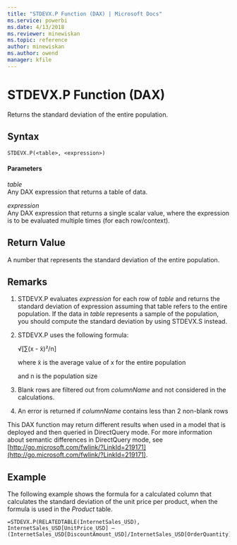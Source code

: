 ```yaml
---
title: "STDEVX.P Function (DAX) | Microsoft Docs"
ms.service: powerbi
ms.date: 4/13/2018
ms.reviewer: minewiskan
ms.topic: reference
author: minewiskan
ms.author: owend
manager: kfile
---
```

# STDEVX.P Function (DAX)
Returns the standard deviation of the entire population.  
  
## Syntax  
  
```  
STDEVX.P(<table>, <expression>)  
```  
  
#### Parameters  
*table*  
Any DAX expression that returns a table of data.  
  
*expression*  
Any DAX expression that returns a single scalar value, where the expression is to be evaluated multiple times (for each row/context).  
  
## Return Value  
A number that represents the standard deviation of the entire population.  
  
## Remarks  
  
1.  STDEVX.P evaluates *expression* for each row of *table* and returns the standard deviation of expression assuming that table refers to the entire population. If the data in *table* represents a sample of the population, you should compute the standard deviation by using STDEVX.S instead.  
  
2.  STDEVX.P uses the following formula:  
  
    √[∑(x - x̃)²/n]  
  
    where x̃ is the average value of x for the entire population  
  
    and n is the population size  
  
3.  Blank rows are filtered out from *columnName* and not considered in the calculations.  
  
4.  An error is returned if *columnName* contains less than 2 non-blank rows  
  
This DAX function may return different results when used in a model that is deployed and then queried in DirectQuery mode. For more information about semantic differences in DirectQuery mode, see  [http://go.microsoft.com/fwlink/?LinkId=219171](http://go.microsoft.com/fwlink/?LinkId=219171).  
  
## Example  
The following example shows the formula for a calculated column that calculates the standard deviation of the unit price per product, when the formula is used in the *Product* table.  
  
```  
=STDEVX.P(RELATEDTABLE(InternetSales_USD), InternetSales_USD[UnitPrice_USD] – (InternetSales_USD[DiscountAmount_USD]/InternetSales_USD[OrderQuantity]))  
```  
